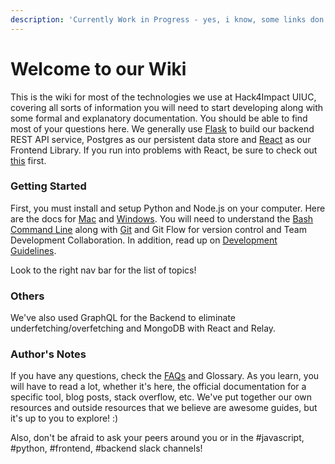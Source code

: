 ```yaml
---
description: 'Currently Work in Progress - yes, i know, some links don''t work'
---
```


# Welcome to our Wiki

This is the wiki for most of the technologies we use at Hack4Impact UIUC, covering all sorts of information you will need to start developing along with some formal and explanatory documentation. You should be able to find most of your questions here. We generally use [Flask](untitled/flask/) to build our backend REST API service, Postgres as our persistent data store and [React](frontend/untitled.md) as our Frontend Library. If you run into problems with React, be sure to check out [this](frontend/common-react-anti-patterns-and-debugging.md) first.

### Getting Started

First, you must install and setup Python and Node.js on your computer. Here are the docs for [Mac](setup-and-installation/mac-setup.md) and [Windows](setup-and-installation/windows-setup.md). You will need to understand the [Bash Command Line](untitled-1/untitled-1.md) along with [Git](untitled-1/git-reference-guide.md) and Git Flow for version control and Team Development Collaboration. In addition, read up on [Development Guidelines](basics/development-guidelines.md).

Look to the right nav bar for the list of topics!

### Others

We've also used GraphQL for the Backend to eliminate underfetching/overfetching and MongoDB with React and Relay.

### Author's Notes

If you have any questions, check the [FAQs](faqs/) and Glossary. As you learn, you will have to read a lot, whether it's here, the official documentation for a specific tool, blog posts, stack overflow, etc. We've put together our own resources and outside resources that we believe are awesome guides, but it's up to you to explore! :\)

Also, don't be afraid to ask your peers around you or in the \#javascript, \#python, \#frontend, \#backend slack channels!

